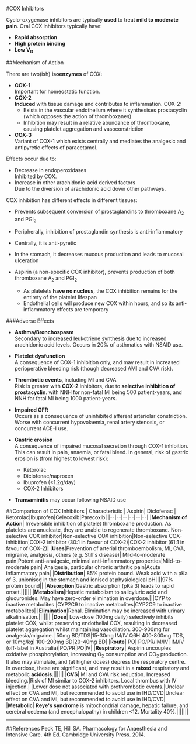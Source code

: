 #COX Inhibitors

Cyclo-oxygenase inhibitors are typically **used** to treat **mild to moderate pain**. Oral COX inhibitors typically have:
* **Rapid absorption**
* **High protein binding**
* **Low V<sub>D</sub>**

##Mechanism of Action

There are two(ish) **isoenzymes** of COX:
* **COX-1**  
Important for homeostatic function. 
* **COX-2**  
**Induced** with tissue damage and contributes to inflammation. COX-2:
  * Exists in the vascular endothelium where it synthesises prostacyclin (which opposes the action of thromboxanes)
  * Inhibition may result in a relative abundance of thromboxane, causing platelet aggregation and vasoconstriction
* **COX-3**  
Variant of COX-1 which exists centrally and mediates the analgesic and antipyretic effects of paracetamol.
 
Effects occur due to:
* Decrease in endoperoxidases  
Inhibited by COX.
* Increase in other arachidonic-acid derived factors  
Due to the diversion of arachidonic acid down other pathways.

COX inhibition has different effects in different tissues:
* Prevents subsequent conversion of prostaglandins to thromboxane A<sub>2</sub> and PGI<sub>2</sub>  
* Peripherally, inhibition of prostaglandin synthesis is anti-inflammatory
* Centrally, it is anti-pyretic
* In the stomach, it decreases mucous production and leads to mucosal ulceration


* Aspirin (a non-specific COX inhibitor), prevents production of both thromboxane A<sub>2</sub> and PGI<sub>2</sub>
  * As platelets **have no nucleus**, the COX inhibition remains for the entirety of the platelet lifespan
  * Endothelial cells will produce new COX within hours, and so its anti-inflammatory effects are temporary


###Adverse Effects
* **Asthma/Bronchospasm**  
Secondary to increased leukotriene synthesis due to increased arachidonic acid levels. Occurs in 20% of asthmatics with NSAID use.

* **Platelet dysfunction**  
A consequence of COX-1 inhibition only, and may result in increased perioperative bleeding risk (though decreased AMI and CVA risk).

* **Thrombotic events**, including MI and CVA  
Risk is greater with **COX-2** inhibitors, due to **selective inhibition of prostacyclin**. with NNH for non-fatal MI being 500 patient-years, and NNH for fatal MI being 1000 patient-years.

* **Impaired GFR**  
Occurs as a consequence of uninhibited afferent arteriolar constriction. Worse with concurrent hypovolaemia, renal artery stenosis, or concurrent ACE-I use.

* **Gastric erosion**  
A consequence of impaired mucosal secretion through COX-1 inhibition. This can result in pain, anaemia, or fatal bleed. In general, risk of gastric erosion is (from highest to lowest risk):
  * Ketorolac
  * Diclofenac/naproxen
  * Ibuprofen (<1.2g/day)
  * COX-2 Inhibitors


* **Transaminitis** may occur following NSAID use

##Comparison of COX Inhibitors
| Characteristic | Aspirin| Diclofenac | Ketorolac|Ibuprofen|Celecoxib|Parecoxib|
|--|--|--|--|--|--|
|**Mechanism of Action**| Irreversible inhibition of platelet thromboxane production. As platelets are anucleate, they are unable to regenerate thromboxane.|Non-selective COX inhibitor|Non-selective COX inhibition|Non-selective COX-inhibition|COX-2 inhibitor (30:1 in favour of COX-2)|COX-2 inhibitor (61:1 in favour of COX-2)|
|**Uses**|Prevention of arterial thromboembolism, MI, CVA, migraine, analgesia, others (e.g. Still's disease)| Mild-to-moderate pain|Potent anti-analgesic, minimal anti-inflammatory properties|Mild-to-moderate pain| Analgesia, particular chronic arthritic pain|Acute inflammatory pain|
|**Distribution**| 85% protein bound. Weak acid with a pKa of 3, unionised in the stomach and ionised at physiological pH||||97% protein bound||
|**Absorption**|Gastric absorption (pKa 3) leads to rapid onset.||||||
|**Metabolism**|Hepatic metabolism to salicyluric acid and glucuronides. May have zero-order elimination in overdose.|||CYP to inactive metabolites |CYP2C9 to inactive metabolites|CYP2C9 to inactive metabolites|
|**Elimination**|Renal. Elimination may be increased with urinary alkalinisation.|||||||
|**Dose**| Low-dose (100mg daily) selectively inhibits platelet COX, whilst preserving endothelial COX, resulting in decreased platelet aggregation whilst maintaining vasodilation. 300-900mg for analgesia/migraine.| 50mg BD/TDS|15-30mg IM/IV Q6H|400-800mg TDS, or 10mg/kg| 100-200mg BD|20-40mg BD|
|**Route**| PO| PO/PR/IM/IV| IM/IV (off-label in Australia)|PO/PR|PO|IV|
|**Respiratory**| Aspirin uncouples oxidative phosphorylation, increasing O<sub>2</sub> consumption and CO<sub>2</sub> production. It also may stimulate, and (at higher doses) depress the respiratory centre. In overdose, these are significant, and may result in a **mixed** respiratory and metabolic **acidosis**.||||||
|**CVS**| MI and CVA risk reduction. Increased bleeding.|Risk of MI similar to COX-2 inhibitors. Local thrombus with IV injection.| |Lower dose not associated with prothrombotic events.|Unclear effect on CVA and MI, but recommended to avoid use in IHD/CVD|Unclear effect on CVA and MI, but recommended to avoid use in IHD/CVD|
|**Metabolic**| **Reye's syndrome** is mitochondrial damage, hepatic failure, and cerebral oedema (and encephalopathy) in children <12. Mortality 40%.|||||||



---

##References
Peck TE, Hill SA. Pharmacology for Anaesthesia and Intensive Care. 4th Ed. Cambridge University Press. 2014.  
